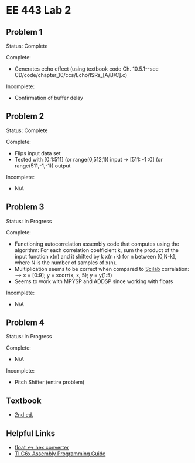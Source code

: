 # EE 443 Lab 2

## Problem 1
Status: Complete

Complete:
- Generates echo effect (using textbook code Ch. 10.5.1--see CD/code/chapter_10/ccs/Echo/ISRs_[A/B/C].c)

Incomplete:
- Confirmation of buffer delay 

## Problem 2
Status: Complete

Complete:
- Flips input data set
- Tested with [0:1:511] (or range(0,512,1)) input -> [511: -1 :0] (or range(511,-1,-1)) output

Incomplete:
- N/A

## Problem 3
Status: In Progress

Complete:
- Functioning autocorrelation assembly code that computes using the algorithm: For each correlation coefficient k, sum the product of the input function x(n) and it shifted by k x(n+k) for n between [0,N-k], where N is the number of samples of x(n).
- Multiplication seems to be correct when compared to [Scilab](https://www.scilab.org/) correlation:
--> x = [0:9]; y = xcorr(x, x, 5); y = y(1:5)
- Seems to work with MPYSP and ADDSP since working with floats

Incomplete:
- N/A

## Problem 4
Status: In Progress

Complete:
- N/A

Incomplete:
- Pitch Shifter (entire problem)


## Textbook
- [2nd ed.](https://doc.lagout.org/programmation/Multi-Language/Real-Time%20Digital%20Signal%20Processing%20from%20MATLAB%20to%20C%20with%20the%20TMS320C6x%20DSPs%20%282nd%20ed.%29%20%5BWelch%2C%20Wright%20%26%20Morrow%202011-12-22%5D.pdf)

## Helpful Links
- [float <-> hex converter](https://gregstoll.dyndns.org/~gregstoll/floattohex/)
- [TI C6x Assembly Programming Guide](http://www.ti.com/lit/ug/spru198k/spru198k.pdf)
